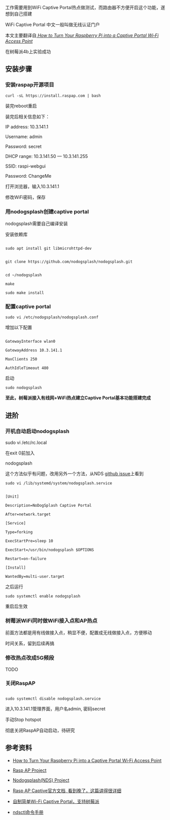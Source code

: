 
工作需要用到WiFi Captive Portal热点做测试，而路由器不方便开启这个功能，遂想到自己搭建

WiFi Captive Portal 中文一般叫做无线认证门户

本文主要翻译自[ _How to Turn Your Raspberry Pi into a Captive Portal Wi‐Fi Access Point_ ](https://www.maketecheasier.com/turn-raspberry-pi-captive-portal-wi%E2%80%90fi-access-point/)

在树莓派4b上实验成功

## 安装步骤

### 安装raspap开源项目

```
curl -sL https://install.raspap.com | bash
```

装完reboot重启

装完后相关信息如下：

IP address: 10.3.141.1

Username: admin

Password: secret

DHCP range: 10.3.141.50 — 10.3.141.255

SSID: raspi-webgui

Password: ChangeMe

打开浏览器，输入10.3.141.1

修改WiFi密码，保存

### 用nodogsplash创建captive portal

nodogsplash需要自己编译安装

安装依赖库

```

sudo apt install git libmicrohttpd-dev

```

```

git clone https://github.com/nodogsplash/nodogsplash.git

```

```

cd ~/nodogsplash

make

sudo make install

```

### 配置captive portal

```
sudo vi /etc/nodogsplash/nodogsplash.conf
```

增加以下配置

```

GatewayInterface wlan0

GatewayAddress 10.3.141.1

MaxClients 250

AuthIdleTimeout 480

```

启动

```
sudo nodogsplash
```

**至此，树莓派接入有线网+WiFi热点建立Captive Portal基本功能搭建完成**

## 进阶

### 开机自动启动nodogsplash

sudo vi /etc/rc.local

在exit 0前加入

nodogsplash

这个方法似乎有问题，改用另外一个方法，从NDS [github issue](https://github.com/nodogsplash/nodogsplash/issues/533)上看到

```
sudo vi /lib/systemd/system/nodogsplash.service
```

```

[Unit]

Description=NoDogSplash Captive Portal

After=network.target

[Service]

Type=forking

ExecStartPre=sleep 10

ExecStart=/usr/bin/nodogsplash $OPTIONS

Restart=on-failure

[Install]

WantedBy=multi-user.target

```

之后运行

```
sudo systemctl enable nodogsplash
```

重启后生效

### 树莓派WiFi同时做WiFi接入点和AP热点

前面方法都是用有线做接入点，稍显不便，配置成无线做接入点，方便移动

时间关系，留到后续再搞

### 修改热点改成5G频段

TODO

### 关闭RaspAP

```

sudo systemctl disable nodogsplash.service

```

进入10.3.141.1管理界面，用户名admin, 密码secret

手动Stop hotspot

彻底关闭RaspAP自动启动，待研究

## 参考资料

- [How to Turn Your Raspberry Pi into a Captive Portal Wi‐Fi Access Point](https://www.maketecheasier.com/turn-raspberry-pi-captive-portal-wi%E2%80%90fi-access-point/)

- [Rasp AP Project](https://github.com/RaspAP/raspap-webgui)

- [Nodogsplash(NDS) Project](https://github.com/nodogsplash/nodogsplash)

- [Rasp AP Captive官方文档, 看到晚了，这篇讲得很详细](https://docs.raspap.com/captive.html)

- [自制简单Wi-Fi Captive Portal，支持树莓派](https://iedon.com/2017/10/18/623.html)

- [ndsctl命令手册](https://opennds.readthedocs.io/en/stable/ndsctl.html)
